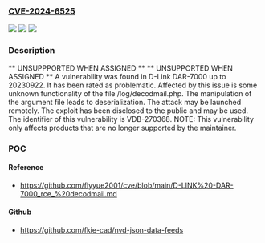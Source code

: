 ### [CVE-2024-6525](https://cve.mitre.org/cgi-bin/cvename.cgi?name=CVE-2024-6525)
![](https://img.shields.io/static/v1?label=Product&message=DAR-7000&color=blue)
![](https://img.shields.io/static/v1?label=Version&message=%3D%2020230922%20&color=brighgreen)
![](https://img.shields.io/static/v1?label=Vulnerability&message=CWE-502%20Deserialization&color=brighgreen)

### Description

** UNSUPPPORTED WHEN ASSIGNED ** ** UNSUPPORTED WHEN ASSIGNED ** A vulnerability was found in D-Link DAR-7000 up to 20230922. It has been rated as problematic. Affected by this issue is some unknown functionality of the file /log/decodmail.php. The manipulation of the argument file leads to deserialization. The attack may be launched remotely. The exploit has been disclosed to the public and may be used. The identifier of this vulnerability is VDB-270368. NOTE: This vulnerability only affects products that are no longer supported by the maintainer.

### POC

#### Reference
- https://github.com/flyyue2001/cve/blob/main/D-LINK%20-DAR-7000_rce_%20decodmail.md

#### Github
- https://github.com/fkie-cad/nvd-json-data-feeds

